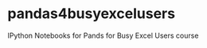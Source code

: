 pandas4busyexcelusers
=====================

IPython Notebooks for Pands for Busy Excel Users course

